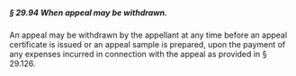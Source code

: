 ##### § 29.94 When appeal may be withdrawn. #####

An appeal may be withdrawn by the appellant at any time before an appeal certificate is issued or an appeal sample is prepared, upon the payment of any expenses incurred in connection with the appeal as provided in § 29.126.